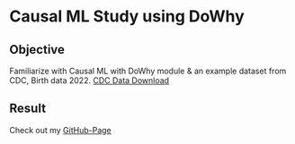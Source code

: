 # Causal ML Study using DoWhy

## Objective

Familiarize with Causal ML with DoWhy module & an example dataset from CDC, Birth data 2022. [CDC Data Download](https://www.cdc.gov/nchs/data_access/Vitalstatsonline.htm)

## Result

Check out my [GitHub-Page](https://ryanstark223232.github.io/causalStudy/)

